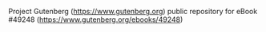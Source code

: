 Project Gutenberg (https://www.gutenberg.org) public repository for eBook #49248 (https://www.gutenberg.org/ebooks/49248)
